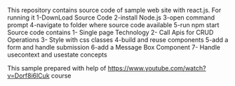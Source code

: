 This repository contains source code of sample web site with react.js.
For running it
1-DownLoad Source Code
2-install Node.js
3-open command prompt
4-navigate to folder where source code available
5-run npm start
Source code contains
1- Single page Technology
2- Call Apis for CRUD Operations
3- Style with css classes
4-build and reuse components
5-add a form and handle submission
6-add a Message Box Component
7- Handle usecontext and usestate concepts

This sample prepared with help of https://www.youtube.com/watch?v=Dorf8i6lCuk course
